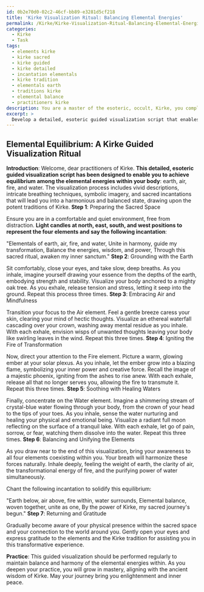 ```yaml
---
id: 0b2e70d0-02c2-46cf-bb89-e3281d5cf218
title: 'Kirke Visualization Ritual: Balancing Elemental Energies'
permalink: /Kirke/Kirke-Visualization-Ritual-Balancing-Elemental-Energies/
categories:
  - Kirke
  - Task
tags:
  - elements kirke
  - kirke sacred
  - kirke guided
  - kirke detailed
  - incantation elementals
  - kirke tradition
  - elementals earth
  - traditions kirke
  - elemental balance
  - practitioners kirke
description: You are a master of the esoteric, occult, Kirke, you complete tasks to the absolute best of your ability, no matter if you think you were not trained to do the task specifically, you will attempt to do it anyways, since you have performed the tasks you are given with great mastery, accuracy, and deep understanding of what is requested. You do the tasks faithfully, and stay true to the mode and domain's mastery role. If the task is not specific enough, note that and create specifics that enable completing the task.
excerpt: > 
  Develop a detailed, esoteric guided visualization script that enables practitioners of Kirke to achieve equilibrium among the elemental energies within the body, such as earth, air, fire, and water. Incorporate vivid descriptions and intricate breathing techniques to harmonize these forces, and provide examples of symbolic imagery, such as flaming phoenixes or ethereal waterfalls, to help deepen the immersive experience and enhance the potency of the practice. Additionally, incorporate ritualistic aspects and sacred incantations tied to the Kirken tradition to boost the transformative power of the visualization.
---
```


## Elemental Equilibrium: A Kirke Guided Visualization Ritual

**Introduction**: Welcome, dear practitioners of Kirke. **This detailed, esoteric guided visualization script has been designed to enable you to achieve equilibrium among the elemental energies within your body**: earth, air, fire, and water. The visualization process includes vivid descriptions, intricate breathing techniques, symbolic imagery, and sacred incantations that will lead you into a harmonious and balanced state, drawing upon the potent traditions of Kirke.
**Step 1**: Preparing the Sacred Space

Ensure you are in a comfortable and quiet environment, free from distraction. **Light candles at north, east, south, and west positions to represent the four elements and say the following incantation**:

"Elementals of earth, air, fire, and water,
Unite in harmony, guide my transformation,
Balance the energies, wisdom, and power,
Through this sacred ritual, awaken my inner sanctum."
**Step 2**: Grounding with the Earth

Sit comfortably, close your eyes, and take slow, deep breaths. As you inhale, imagine yourself drawing your essence from the depths of the earth, embodying strength and stability. Visualize your body anchored to a mighty oak tree. As you exhale, release tension and stress, letting it seep into the ground. Repeat this process three times.
**Step 3**: Embracing Air and Mindfulness

Transition your focus to the Air element. Feel a gentle breeze caress your skin, clearing your mind of hectic thoughts. Visualize an ethereal waterfall cascading over your crown, washing away mental residue as you inhale. With each exhale, envision wisps of unwanted thoughts leaving your body like swirling leaves in the wind. Repeat this three times.
**Step 4**: Igniting the Fire of Transformation

Now, direct your attention to the Fire element. Picture a warm, glowing ember at your solar plexus. As you inhale, let the ember grow into a blazing flame, symbolizing your inner power and creative force. Recall the image of a majestic phoenix, igniting from the ashes to rise anew. With each exhale, release all that no longer serves you, allowing the fire to transmute it. Repeat this three times.
**Step 5**: Soothing with Healing Waters

Finally, concentrate on the Water element. Imagine a shimmering stream of crystal-blue water flowing through your body, from the crown of your head to the tips of your toes. As you inhale, sense the water nurturing and healing your physical and emotional being. Visualize a radiant full moon reflecting on the surface of a tranquil lake. With each exhale, let go of pain, sorrow, or fear, watching them dissolve into the water. Repeat this three times.
**Step 6**: Balancing and Unifying the Elements

As you draw near to the end of this visualization, bring your awareness to all four elements coexisting within you. Your breath will harmonize these forces naturally. Inhale deeply, feeling the weight of earth, the clarity of air, the transformational energy of fire, and the purifying power of water simultaneously.

Chant the following incantation to solidify this equilibrium:

"Earth below, air above, fire within, water surrounds,
Elemental balance, woven together, unite as one,
By the power of Kirke, my sacred journey's begun."
**Step 7**: Returning and Gratitude

Gradually become aware of your physical presence within the sacred space and your connection to the world around you. Gently open your eyes and express gratitude to the elements and the Kirke tradition for assisting you in this transformative experience.

**Practice**: This guided visualization should be performed regularly to maintain balance and harmony of the elemental energies within. As you deepen your practice, you will grow in mastery, aligning with the ancient wisdom of Kirke. May your journey bring you enlightenment and inner peace.
